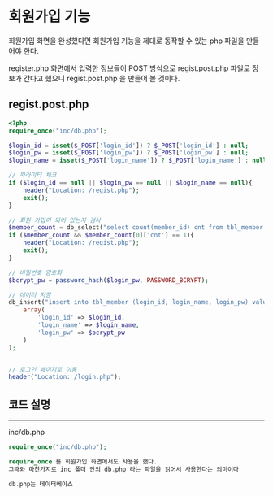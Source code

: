# 회원가입 기능

회원가입 화면을 완성했다면 회원가입 기능을 제대로 동작할 수 있는 php 파일을 만들어야 한다.

register.php 화면에서 입력한 정보들이 POST 방식으로 regist.post.php 파일로 정보가 간다고 했으니 regist.post.php 을 만들어 볼 것이다.

## regist.post.php
```php
<?php
require_once("inc/db.php");

$login_id = isset($_POST['login_id']) ? $_POST['login_id'] : null;
$login_pw = isset($_POST['login_pw']) ? $_POST['login_pw'] : null;
$login_name = isset($_POST['login_name']) ? $_POST['login_name'] : null;

// 파라미터 체크
if ($login_id == null || $login_pw == null || $login_name == null){    
    header("Location: /regist.php");
    exit();
}

// 회원 가입이 되어 있는지 검사
$member_count = db_select("select count(member_id) cnt from tbl_member where login_id = ?" , array($login_id));
if ($member_count && $member_count[0]['cnt'] == 1){    
    header("Location: /regist.php");
    exit();
}

// 비밀번호 암호화
$bcrypt_pw = password_hash($login_pw, PASSWORD_BCRYPT);

// 데이터 저장
db_insert("insert into tbl_member (login_id, login_name, login_pw) values (:login_id, :login_name, :login_pw )",
    array(
        'login_id' => $login_id,
        'login_name' => $login_name,
        'login_pw' => $bcrypt_pw
    )
);


// 로그인 페이지로 이동
header("Location: /login.php");
```


## 코드 설명
---
inc/db.php

```php
require_once("inc/db.php");
```

```php
require_once 를 회원가입 화면에서도 사용을 했다.
그때와 마찬가지로 inc 폴더 안의 db.php 라는 파일을 읽어서 사용한다는 의미이다

db.php는 데이터베이스
```

